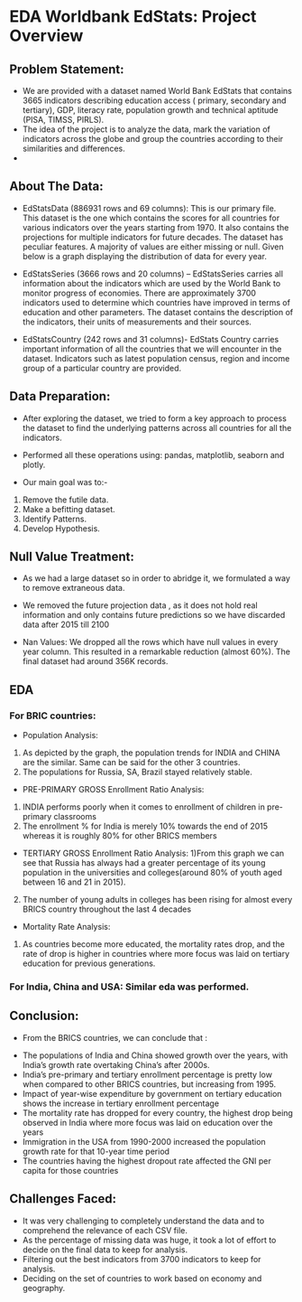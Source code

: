 #  EDA Worldbank EdStats: Project Overview

## Problem Statement:
* We are provided with a dataset named World Bank EdStats that contains 3665 indicators describing education access ( primary, secondary and tertiary), GDP, literacy rate, population growth and technical aptitude (PISA, TIMSS, PIRLS).
* The idea of the project is to analyze the data, mark the variation of indicators across the globe and group the countries according to their similarities and differences.
* 
## About The Data:
 
 * EdStatsData  (886931 rows and  69 columns): This is our primary file. This dataset is the one which contains the scores for all countries for various indicators over the years starting from 1970. It also contains the projections for multiple indicators for future decades. The dataset has peculiar features. A majority of values are either missing or null. Given below is a graph displaying the distribution of data for every year.

* EdStatsSeries (3666 rows and  20 columns) – EdStatsSeries carries all information about the indicators which are used by the World Bank  to monitor progress of economies. There are approximately 3700 indicators used to  determine which countries have improved in terms of education and other parameters. The dataset contains the description of the indicators, their units of measurements and their sources.

* EdStatsCountry (242 rows and 31 columns)- EdStats Country carries important information of all the countries that we will encounter in the dataset. Indicators such as latest population census, region and income group of a particular country are provided.


## Data Preparation:
* After exploring the dataset, we tried to form a key approach to process the dataset to find the underlying patterns across all countries for all the indicators. 
* Performed all these operations using: pandas, matplotlib, seaborn and plotly.

* Our main goal was to:-
1) Remove the futile data.
2) Make a befitting dataset.
3) Identify Patterns.
4) Develop Hypothesis. 

## Null Value Treatment:
* As we had a large dataset so in order to abridge it, we formulated a way to remove extraneous data.
* We removed the future projection data , as it does not hold real information and only contains future predictions so we have discarded data after 2015 till 2100

* Nan Values: We dropped all the rows which have null values in every year column. This resulted  in a remarkable reduction (almost 60%). The final dataset had around 356K records.

## EDA 

### For BRIC countries:
* Population Analysis:
1) As depicted by the graph, the population trends for INDIA and CHINA are the similar. Same can be said for the other 3 countries.
2) The populations for Russia,  SA, Brazil stayed relatively stable.

* PRE-PRIMARY GROSS Enrollment Ratio Analysis:
1) INDIA performs poorly when it comes to enrollment of children in pre-primary classrooms
2) The enrollment % for India is merely 10% towards the end of 2015 whereas it is roughly 80% for other BRICS members

* TERTIARY GROSS Enrollment Ratio Analysis:
1)From this graph we can see that Russia has always had a greater percentage of its young population in the universities and colleges(around 80% of youth aged between 16 and 21 in 2015).
2) The number of young adults in colleges has been rising for almost every BRICS country throughout the last 4 decades

* Mortality Rate Analysis:
1) As countries become more educated, the mortality rates drop, and the rate of drop is higher in countries where more focus was laid on tertiary education for previous generations.

### For India, China and USA: Similar eda was performed.


## Conclusion:

- From the BRICS countries, we can conclude that :
* The populations of India and China showed growth over the years, with India’s growth rate overtaking China’s after 2000s.
* India’s pre-primary and tertiary enrollment percentage is pretty low when compared to other BRICS countries, but increasing from 1995.
* Impact of year-wise expenditure by government on tertiary education shows the increase in tertiary enrollment percentage
* The mortality rate has dropped for every country, the highest drop being observed in India where more focus was laid on education over the years
* Immigration in the USA from 1990-2000 increased the population growth rate for that 10-year time period
* The countries having the highest dropout rate affected the GNI per capita for those countries

## Challenges Faced:

* It was very challenging to completely understand the data and to comprehend the relevance of each CSV file.
* As the percentage of missing data was huge, it took a lot of effort to decide on the final data to keep for analysis.
* Filtering out the best indicators from 3700 indicators to keep for analysis.
* Deciding on the set of countries to work based on economy and geography.
